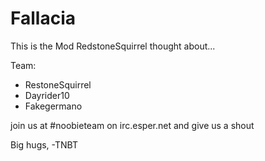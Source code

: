 Fallacia
========
This is the Mod RedstoneSquirrel thought about...

Team: 
- RestoneSquirrel
- Dayrider10
- Fakegermano

join us at #noobieteam on irc.esper.net and give us a shout

Big hugs, -TNBT
